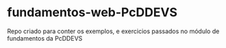 # fundamentos-web-PcDDEVS
Repo criado para conter os exemplos, e exercicios passados no módulo de fundamentos da PcDDEVS
